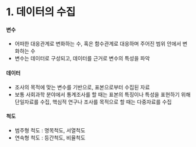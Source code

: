 # 1. 데이터의 수집

#### 변수
- 어떠한 대응관계로 변화하는 수, 혹은 함수관계로 대응하며 주어진 범위 안에서 변화하는 수
- 변수는 데이터로 구성되고, 데이터를 근거로 변수의 특성을 파악

#### 데이터
- 조사의 목적에 맞는 변수를 기반으로, 표본으로부터 수집된 자료
- 보통 사회과학 분야에서 통계조사를 할 때는 표본의 특징이나 특성을 표현하기 위해 단일자료를 수집, 핵심적 연구나 조사를 목적으로 할 때는 다중자료를 수집

#### 척도
- 범주형 척도 : 명목척도, 서열척도
- 연속형 척도 : 등간척도, 비율척도